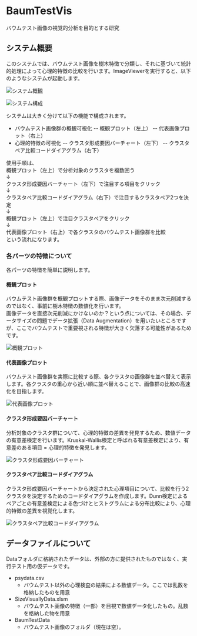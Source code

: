 # BaumTestVis

バウムテスト画像の視覚的分析を目的とする研究

## システム概要
このシステムでは、バウムテスト画像を樹木特徴で分類し、それに基づいて統計的処理によって心理的特徴の比較を行います。ImageViewerを実行すると、以下のようなシステムが起動します。

![システム概観](https://github.com/mikimiki3130/BaumTestVis/tree/main/Images_for_readme/SystemView.png "システム概観")

![システム構成](https://github.com/mikimiki3130/BaumTestVis/tree/main/Images_for_readme/SystemAbstracts.png "システム概観")

システムは大きく分けて以下の機能で構成されます。
- バウムテスト画像群の概観可視化
-- 概観プロット（左上）
-- 代表画像プロット（右上）
- 心理的特徴の可視化
-- クラスタ形成要因バーチャート（左下）
-- クラスタペア比較コードダイアグラム（右下）

使用手順は、  
概観プロット（左上）で分析対象のクラスタを複数囲う  
↓  
クラスタ形成要因バーチャート（左下）で注目する項目をクリック  
↓  
クラスタペア比較コードダイアグラム（右下）で注目するクラスタペア2つを決定  
↓  
概観プロット（左上）で注目クラスタペアをクリック  
↓  
代表画像プロット（右上）で各クラスタのバウムテスト画像群を比較  
という流れになります。

### 各パーツの特徴について
各パーツの特徴を簡単に説明します。

#### 概観プロット
バウムテスト画像群を概観プロットする際、画像データをそのまま次元削減するのではなく、事前に樹木特徴の数値化を行います。  
画像データを直接次元削減にかけないのか？という点については、その場合、データサイズの問題でデータ拡張（Data Augmentation）を用いたいところですが、ここでバウムテストで重要視される特徴が大きく欠落する可能性があるためです。

![概観プロット](https://github.com/mikimiki3130/BaumTestVis/tree/main/Images_for_readme/DR.png "次元削減前の数値化")

#### 代表画像プロット
バウムテスト画像群を実際に比較する際、各クラスタの画像群を並べ替えて表示します。各クラスタの重心から近い順に並べ替えることで、画像群の比較の高速化を目指します。

![代表画像プロット](https://github.com/mikimiki3130/BaumTestVis/tree/main/Images_for_readme/RepresentativeImages.png "代表画像")

#### クラスタ形成要因バーチャート
分析対象のクラスタ群について、心理的特徴の差異を発見するため、数値データの有意差検定を行います。Kruskal-Wallis検定と呼ばれる有意差検定により、有意差のある項目 = 心理的特徴を発見します。

![クラスタ形成要因バーチャート](https://github.com/mikimiki3130/BaumTestVis/tree/main/Images_for_readme/KWChart.png "KW検定")

#### クラスタペア比較コードダイアグラム
クラスタ形成要因バーチャートから決定された心理項目について、比較を行う2クラスタを決定するためのコードダイアグラムを作成します。Dunn検定によるペアごとの有意差検定による色づけとヒストグラムによる分布比較により、心理的特徴の差異を視覚化します。

![クラスタペア比較コードダイアグラム](https://github.com/mikimiki3130/BaumTestVis/tree/main/Images_for_readme/DunnChord.png "Dunn検定コードダイアグラム")

## データファイルについて
Dataフォルダに格納されたデータは、外部の方に提供されたものではなく、実行テスト用の仮データです。

- psydata.csv
  - バウムテスト以外の心理検査の結果による数値データ。ここでは乱数を格納したものを用意
- SizeVisuallyData.xlsm
  - バウムテスト画像の特徴（一部）を目視で数値データ化したもの。乱数を格納した物を用意
- BaumTestData
  - バウムテスト画像のフォルダ（現在は空）。
